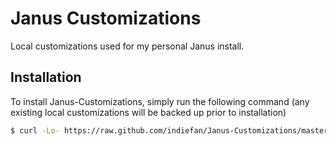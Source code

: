 # Janus Customizations

Local customizations used for my personal Janus install.

## Installation

To install Janus-Customizations, simply run the following command (any
existing local customizations will be backed up prior to installation)

```bash
$ curl -Lo- https://raw.github.com/indiefan/Janus-Customizations/master/bootstrap.sh | bash
```

